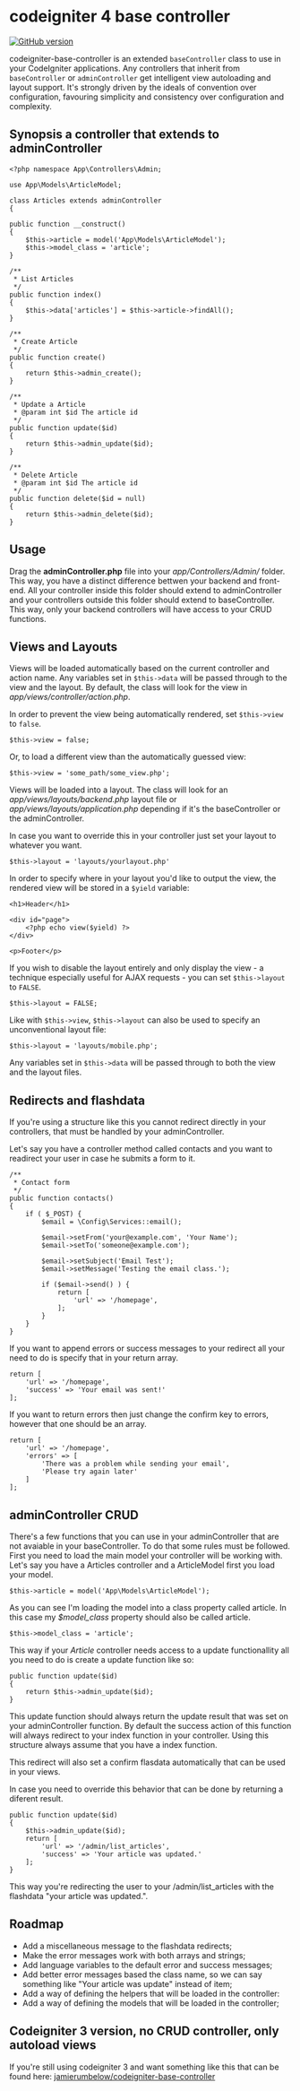 # codeigniter 4 base controller

[![GitHub version](https://badge.fury.io/gh/mpmont%2Fci4-adminController.svg)](https://badge.fury.io/gh/mpmont%2Fci4-adminController)

codeigniter-base-controller is an extended `baseController` class to use in your CodeIgniter applications. Any controllers that inherit from `baseController` or `adminController` get intelligent view autoloading and layout support. It's strongly driven by the ideals of convention over configuration, favouring simplicity and consistency over configuration and complexity.

## Synopsis a controller that extends to adminController

    <?php namespace App\Controllers\Admin;
    
    use App\Models\ArticleModel;
    
    class Articles extends adminController
    {
    
    public function __construct()
    {
        $this->article = model('App\Models\ArticleModel');
        $this->model_class = 'article';
    }
    
    /**
     * List Articles
     */
    public function index()
    {
        $this->data['articles'] = $this->article->findAll();
    }
    
    /**
     * Create Article
     */
    public function create()
    {
        return $this->admin_create();
    }
    
    /**
     * Update a Article
     * @param int $id The article id
     */
    public function update($id)
    {
        return $this->admin_update($id);
    }
    
    /**
     * Delete Article
     * @param int $id The article id
     */
    public function delete($id = null)
    {
        return $this->admin_delete($id);
    }


## Usage

Drag the **adminController.php** file into your _app/Controllers/Admin/_ folder. This way, you have a distinct difference bettwen your backend and front-end. All your controller inside this folder should extend to adminController and your controllers outside this folder should extend to baseController. This way, only your backend controllers will have access to your CRUD functions.

## Views and Layouts

Views will be loaded automatically based on the current controller and action name. Any variables set in `$this->data` will be passed through to the view and the layout. By default, the class will look for the view in _app/views/controller/action.php_.

In order to prevent the view being automatically rendered, set `$this->view` to `false`.

    $this->view = false;

Or, to load a different view than the automatically guessed view:

    $this->view = 'some_path/some_view.php';

Views will be loaded into a layout. The class will look for an _app/views/layouts/backend.php_ layout file or _app/views/layouts/application.php_ depending if it's the baseController or the adminController.

In case you want to override this in your controller just set your layout to whatever you want. 

    $this->layout = 'layouts/yourlayout.php'

In order to specify where in your layout you'd like to output the view, the rendered view will be stored in a `$yield` variable:

    <h1>Header</h1>
    
    <div id="page">
        <?php echo view($yield) ?>
    </div>
    
    <p>Footer</p>

If you wish to disable the layout entirely and only display the view - a technique especially useful for AJAX requests - you can set `$this->layout` to `FALSE`.

    $this->layout = FALSE;

Like with `$this->view`, `$this->layout` can also be used to specify an unconventional layout file:

    $this->layout = 'layouts/mobile.php';

Any variables set in `$this->data` will be passed through to both the view and the layout files.


## Redirects and flashdata

If you're using a structure like this you cannot redirect directly in your controllers, that must be handled by your adminController. 

Let's say you have a controller method called contacts and you want to readirect your user in case he submits a form to it.

    /**
     * Contact form
     */
    public function contacts()
    {
        if ( $_POST) {
            $email = \Config\Services::email();
            
            $email->setFrom('your@example.com', 'Your Name');
            $email->setTo('someone@example.com');
            
            $email->setSubject('Email Test');
            $email->setMessage('Testing the email class.');
            
            if ($email->send() ) {
                return [
                    'url' => '/homepage',
                ];
            }
        }
    }

If you want to append errors or success messages to your redirect all your need to do is specify that in your return array.

    return [
        'url' => '/homepage',
        'success' => 'Your email was sent!'
    ];

If you want to return errors then just change the confirm key to errors, however that one should be an array.

    return [
        'url' => '/homepage',
        'errors' => [
            'There was a problem while sending your email',
            'Please try again later'
        ]
    ];


## adminController CRUD

There's a few functions that you can use in your adminController that are not avaiable in your baseController. To do that some rules must be followed. First you need to load the main model your controller will be working with. Let's say you have a Articles controller and a ArticleModel first you load your model.

    $this->article = model('App\Models\ArticleModel');

As you can see I'm loading the model into a class property called article. In this case my _$model_class_ property should also be called article. 

    $this->model_class = 'article';

This way if your _Article_ controller needs access to a update functionallity all you need to do is create a update function like so:

    public function update($id)
    {
        return $this->admin_update($id);
    }

This update function should always return the update result that was set on your adminController function. By default the success action of this function will always redirect to your index function in your controller. Using this structure always assume that you have a index function.

This redirect will also set a confirm flasdata automatically that can be used in your views. 

In case you need to override this behavior that can be done by returning a diferent result.

    public function update($id)
    {
        $this->admin_update($id);
        return [
            'url' => '/admin/list_articles',
            'success' => 'Your article was updated.'
        ];
    }

This way you're redirecting the user to your /admin/list_articles with the flashdata "your article was updated.".

## Roadmap

* Add a miscellaneous message to the flashdata redirects;
* Make the error messages work with both arrays and strings;
* Add language variables to the default error and success messages;
* Add better error messages based the class name, so we can say something like "Your article was update" instead of item;
* Add a way of defining the helpers that will be loaded in the controller:
* Add a way of defining the models that will be loaded in the controller;

## Codeigniter 3 version, no CRUD controller, only autoload views

If you're still using codeigniter 3 and want something like this that can be found here: [jamierumbelow/codeigniter-base-controller](https://github.com/jamierumbelow/codeigniter-base-controller)